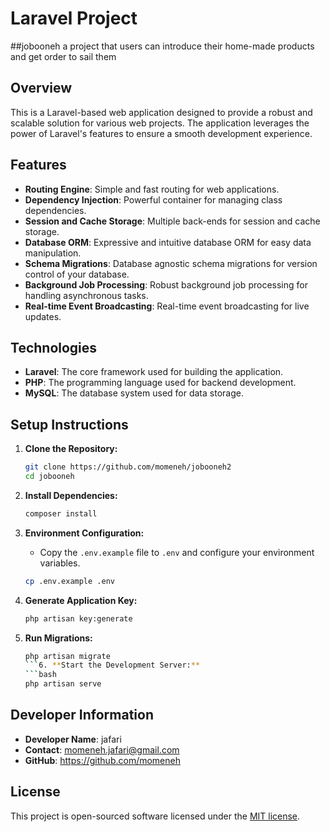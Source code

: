# Laravel Project

##jobooneh
a project that users can introduce their home-made products and get order to sail them 

## Overview
This is a Laravel-based web application designed to provide a robust and scalable solution for various web projects. The application leverages the power of Laravel's features to ensure a smooth development experience.

## Features
- **Routing Engine**: Simple and fast routing for web applications.
- **Dependency Injection**: Powerful container for managing class dependencies.
- **Session and Cache Storage**: Multiple back-ends for session and cache storage.
- **Database ORM**: Expressive and intuitive database ORM for easy data manipulation.
- **Schema Migrations**: Database agnostic schema migrations for version control of your database.
- **Background Job Processing**: Robust background job processing for handling asynchronous tasks.
- **Real-time Event Broadcasting**: Real-time event broadcasting for live updates.

## Technologies
- **Laravel**: The core framework used for building the application.
- **PHP**: The programming language used for backend development.
- **MySQL**: The database system used for data storage.

## Setup Instructions
1. **Clone the Repository:**
   ```bash
   git clone https://github.com/momeneh/jobooneh2
   cd jobooneh
   ```

2. **Install Dependencies:**
   ```bash
   composer install
   ```

3. **Environment Configuration:**
   - Copy the `.env.example` file to `.env` and configure your environment variables.
   ```bash
   cp .env.example .env
   ```

4. **Generate Application Key:**
   ```bash
   php artisan key:generate
   ```

5. **Run Migrations:**
   ```bash
   php artisan migrate
   ```6. **Start the Development Server:**
   ```bash
   php artisan serve
   ```

## Developer Information
- **Developer Name**: jafari
- **Contact**: momeneh.jafari@gmail.com
- **GitHub**: https://github.com/momeneh

## License
This project is open-sourced software licensed under the [MIT license](https://opensource.org/licenses/MIT).


